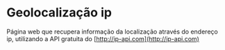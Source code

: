 # Geolocalização ip

Página web que recupera informação da localização através do endereço ip, utilizando a API gratuita do [http://ip-api.com](http://ip-api.com)
